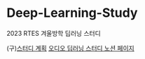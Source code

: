 # Deep-Learning-Study
2023 RTES 겨울방학 딥러닝 스터디 

(구)[스터디 계획](https://skipper0527.notion.site/4e6a5dac876d475f8b5f537a048b029a)
[오디오 딥러닝 스터디 노션 페이지](https://www.notion.so/RTES-acb3a37241564e3dae70b8540dad5c4f)
